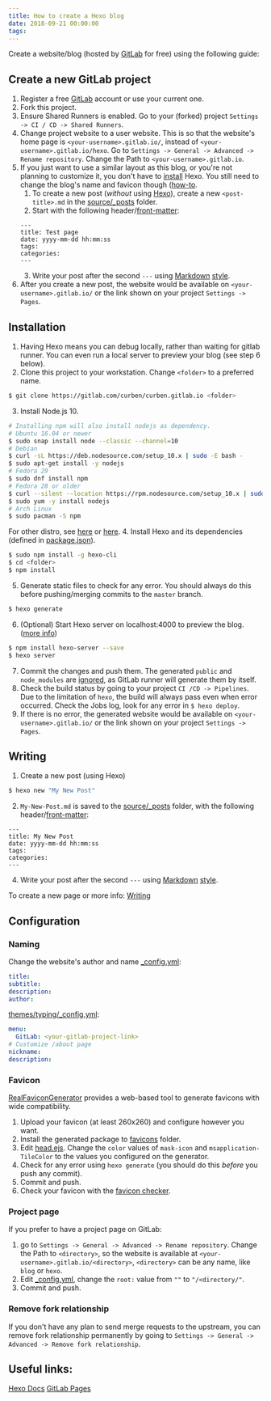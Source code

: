 ```yaml
---
title: How to create a Hexo blog
date: 2018-09-21 00:00:00
tags:
---
```

Create a website/blog (hosted by [GitLab](https://about.gitlab.com/features/pages/) for free) using the following guide:
<!-- more -->
## Create a new GitLab project
1. Register a free [GitLab](https://gitlab.com/users/sign_in#register-pane) account or use your current one.
2. Fork this project.
3. Ensure Shared Runners is enabled. Go to your (forked) project `Settings -> CI / CD -> Shared Runners`.
4. Change project website to a user website. This is so that the website's home page is `<your-username>.gitlab.io/`, instead of `<your-username>.gitlab.io/hexo`.
    Go to `Settings -> General -> Advanced -> Rename repository`. Change the Path to `<your-username>.gitlab.io`.
5. If you just want to use a similar layout as this blog, or you're not planning to customize it, you don't have to [install](#installation) Hexo. You still need to change the blog's name and favicon though ([how-to](#naming).
	1. To create a new post (*without* using [Hexo](https://hexo.io/docs/writing)), create a new `<post-title>.md` in the [source/_posts](source/_posts) folder.
	2. Start with the following header/[front-matter](https://hexo.io/docs/front-matter):
	```
	---
	title: Test page
	date: yyyy-mm-dd hh:mm:ss
	tags:
	categories:
	---
	```
	3. Write your post after the second `---` using [Markdown](https://about.gitlab.com/handbook/product/technical-writing/markdown-guide/) [style](https://docs.gitlab.com/ee/user/markdown.html).
6. After you create a new post, the website would be available on `<your-username>.gitlab.io/` or the link shown on your project `Settings -> Pages`.

## Installation
1. Having Hexo means you can debug locally, rather than waiting for gitlab runner. You can even run a local server to preview your blog (see step 6 below).
2. Clone this project to your workstation. Change `<folder>` to a preferred name.
```bash
$ git clone https://gitlab.com/curben/curben.gitlab.io <folder>
```
3. Install Node.js 10.
```bash
# Installing npm will also install nodejs as dependency.
# Ubuntu 16.04 or newer
$ sudo snap install node --classic --channel=10
# Debian
$ curl -sL https://deb.nodesource.com/setup_10.x | sudo -E bash -
$ sudo apt-get install -y nodejs
# Fedora 29
$ sudo dnf install npm
# Fedora 28 or older
$ curl --silent --location https://rpm.nodesource.com/setup_10.x | sudo bash -
$ sudo yum -y install nodejs
# Arch Linux
$ sudo pacman -S npm
```
For other distro, see [here](https://nodejs.org/en/download/package-manager/) or [here](https://github.com/nodesource/distributions).
4. Install Hexo and its dependencies (defined in [package.json](package.json)).
```bash
$ sudo npm install -g hexo-cli
$ cd <folder>
$ npm install
```
5. Generate static files to check for any error. You should always do this before pushing/merging commits to the `master` branch.
```bash
$ hexo generate
```
6. (Optional) Start Hexo server on localhost:4000 to preview the blog. ([more info](https://hexo.io/docs/server))
```bash
$ npm install hexo-server --save
$ hexo server
```
7. Commit the changes and push them. The generated `public` and `node_modules` are [ignored](.gitnore), as GitLab runner will generate them by itself.
8. Check the build status by going to your project `CI /CD -> Pipelines`. Due to the limitation of `hexo`, the build will always pass even when error occurred. Check the Jobs log, look for any error in `$ hexo deploy`. 
9.  If there is no error, the generated website would be available on `<your-username>.gitlab.io/` or the link shown on your project `Settings -> Pages`.

## Writing
1. Create a new post (using Hexo)
``` bash
$ hexo new "My New Post"
```
2. `My-New-Post.md` is saved to the [source/_posts](source/_posts) folder, with the following header/[front-matter](https://hexo.io/docs/front-matter):
```
---
title: My New Post
date: yyyy-mm-dd hh:mm:ss
tags:
categories:
---
```
4. Write your post after the second `---` using [Markdown](https://about.gitlab.com/handbook/product/technical-writing/markdown-guide/) [style](https://docs.gitlab.com/ee/user/markdown.html).

To create a new page or more info: [Writing](https://hexo.io/docs/writing.html)

## Configuration
### Naming
Change the website's author and name
[_config.yml](_config.yml):
```yml
title:
subtitle:
description:
author:
```
[themes/typing/_config.yml](themes/typing/_config.yml):
```yml
menu:
  GitLab: <your-gitlab-project-link>
# Customize /about page
nickname: 
description: 
```

### Favicon
[RealFaviconGenerator](https://realfavicongenerator.net/) provides a web-based tool to generate favicons with wide compatibility.
1. Upload your favicon (at least 260x260) and configure however you want.
1. Install the generated package to [favicons](themes/typing/source/favicons/) folder.
1. Edit [head.ejs](themes/typing/layout/_partial/head.ejs). Change the `color` values of `mask-icon` and `msapplication-TileColor` to the values you configured on the generator.
1. Check for any error using `hexo generate` (you should do this *before* you push any commit).
1. Commit and push.
1. Check your favicon with the [favicon checker](https://realfavicongenerator.net/favicon_checker).

### Project page
If you prefer to have a project page on GitLab:
1. go to `Settings -> General -> Advanced -> Rename repository`. Change the Path to `<directory>`, so the website is available at `<your-username>.gitlab.io/<directory>`, `<directory>` can be any name, like `blog` or `hexo`.
1. Edit [_config.yml](_config.yml), change the `root:` value from `""` to `"/<directory/"`.
1. Commit and push.

### Remove fork relationship
If you don't have any plan to send merge requests to the upstream, you can remove fork relationship permanently by going to `Settings -> General -> Advanced -> Remove fork relationship`. 

## Useful links:
[Hexo Docs](https://hexo.io/docs/)
[GitLab Pages](https://docs.gitlab.com/ee/user/project/pages/index.html)
